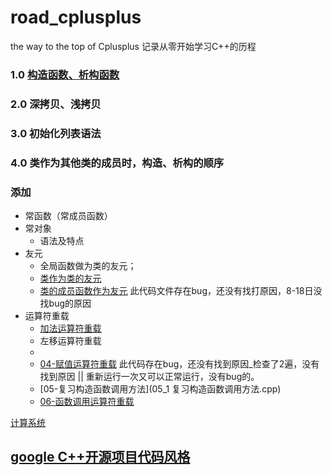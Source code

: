 # road_cplusplus
the way to the top of Cplusplus
记录从零开始学习C++的历程
### 1.0 [构造函数、析构函数](构造函数析构函数.cpp)
### 2.0 深拷贝、浅拷贝
### 3.0 初始化列表语法
### 4.0 类作为其他类的成员时，构造、析构的顺序

### 添加
- 常函数（常成员函数）
- 常对象
   * 语法及特点
- 友元 
  - 全局函数做为类的友元；
  - [类作为类的友元](./友元.cpp)
  - [类的成员函数作为友元](./友元类.cpp) 此代码文件存在bug，还没有找打原因，8-18日没找bug的原因
- 运算符重载
  - [加法运算符重载](./)
  - 左移运算符重载
  -
  - [04-赋值运算符重载](./04-赋值运算符重载.cpp) 此代码存在bug，还没有找到原因_检查了2遍，没有找到原因 || 重新运行一次又可以正常运行，没有bug的。 
  - [05-复习构造函数调用方法](05_1 复习构造函数调用方法.cpp)
  - [06-函数调用运算符重载](06-函数调用运算符(仿函数).cpp)
   
[计算系统](https://www.cnblogs.com/zhaoyl/archive/2012/05/15/2501972.html)
## [google C++开源项目代码风格](https://zh-google-styleguide.readthedocs.io/en/latest/google-cpp-styleguide/classes/)
